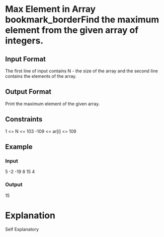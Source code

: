 # Max Element in Array bookmark_borderFind the maximum element from the given array of integers.

## Input Format
The first line of input contains N - the size of the array and the second line contains the elements of the array.

## Output Format
Print the maximum element of the given array.

## Constraints
1 <= N <= 103
-109 <= ar[i] <= 109

## Example

### Input
5
-2 -19 8 15 4

### Output
15

# Explanation

Self Explanatory
